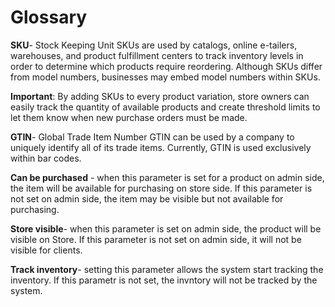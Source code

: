 # Glossary

**SKU**- Stock Keeping Unit
SKUs are used by catalogs, online e-tailers, warehouses, and product fulfillment centers to track inventory levels in order to determine which products require reordering. Although SKUs differ from model numbers, businesses may embed model numbers within SKUs.


**Important**: By adding SKUs to every product variation, store owners can easily track the quantity of available products and create threshold limits to let them know when new purchase orders must be made.

**GTIN**- Global Trade Item Number
GTIN can be used by a company to uniquely identify all of its trade items.  Currently, GTIN is used exclusively within bar codes.

**Can be purchased** - when this parameter is set for a product on admin side, the item will be available for purchasing on store side. If this parameter is not set on admin side, the item may be visible but not available for purchasing.

**Store visible**- when this parameter is set on admin side, the product will be visible on Store. If this parameter is not set on admin side, it will not be visible for clients.

**Track inventory**- setting this parameter allows the system start tracking the inventory. If this parametr is not set, the invntory will not be tracked by the system. 